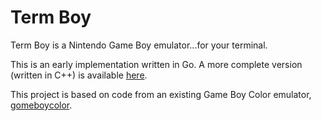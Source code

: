 Term Boy
========

Term Boy is a Nintendo Game Boy emulator...for your terminal.

This is an early implementation written in Go.
A more complete version (written in C++) is available [here](http://github.com/dobyrch/termboy).

This project is based on code from an existing Game Boy Color emulator, [gomeboycolor](http://github.com/djhworld/gomeboycolor).
